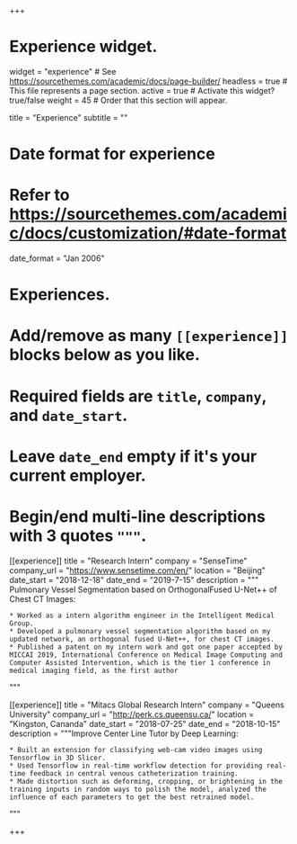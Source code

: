 +++
# Experience widget.
widget = "experience"  # See https://sourcethemes.com/academic/docs/page-builder/
headless = true  # This file represents a page section.
active = true  # Activate this widget? true/false
weight = 45  # Order that this section will appear.

title = "Experience"
subtitle = ""

# Date format for experience
#   Refer to https://sourcethemes.com/academic/docs/customization/#date-format
date_format = "Jan 2006"

# Experiences.
#   Add/remove as many `[[experience]]` blocks below as you like.
#   Required fields are `title`, `company`, and `date_start`.
#   Leave `date_end` empty if it's your current employer.
#   Begin/end multi-line descriptions with 3 quotes `"""`.
[[experience]]
  title = "Research Intern"
  company = "SenseTime"
  company_url = "https://www.sensetime.com/en/"
  location = "Beijing"
  date_start = "2018-12-18"
  date_end = "2019-7-15"
  description = """
    Pulmonary Vessel Segmentation based on OrthogonalFused U-Net++ of Chest CT Images:
    
    * Worked as a intern algorithm engineer in the Intelligent Medical Group.
    * Developed a pulmonary vessel segmentation algorithm based on my updated network, an orthogonal fused U-Net++, for chest CT images.
    * Published a patent on my intern work and got one paper accepted by MICCAI 2019, International Conference on Medical Image Computing and Computer Assisted Intervention, which is the tier 1 conference in medical imaging field, as the first author
  """

[[experience]]
  title = "Mitacs Global Research Intern"
  company = "Queens University"
  company_url = "http://perk.cs.queensu.ca/"
  location = "Kingston, Cananda"
  date_start = "2018-07-25"
  date_end = "2018-10-15"
  description = """Improve Center Line Tutor by Deep Learning:

    * Built an extension for classifying web-cam video images using Tensorflow in 3D Slicer.
    * Used Tensorflow in real-time workflow detection for providing real-time feedback in central venous catheterization training.
    * Made distortion such as deforming, cropping, or brightening in the training inputs in random ways to polish the model, analyzed the influence of each parameters to get the best retrained model.
  """

+++
